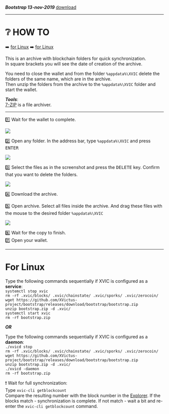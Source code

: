 ***Bootstrap 13-nov-2019*** [download](https://github.com/XVictus-project/bootstrap/releases/download/bootstrap/bootstrap.zip)
 
____
# :grey_question: HOW TO

:arrow_right: <a href="#linux">for Linux</a>
:arrow_right: <a href="#linux">for Linux</a>

This is an archive with blockchain folders for quick synchronization.<br>
In square brackets you will see the date of creation of the archive.

You need to close the wallet and from the folder `%appdata%\XVIC` delete the folders of the same name, which are in the archive.<br>
Then unzip the folders from the archive to the `%appdata%\XVIC` folder and start the wallet.

***Tools***:<br>
[7-ZIP](https://www.7-zip.org/) is a file archiver.
____
 :one: Wait for the wallet to complete.

![](https://i.imgur.com/x3uBi0o.png)

:two: Open any folder. In the address bar, type `%appdata%\XVIC` and press <kbd>ENTER</kbd><br>

![](https://i.imgur.com/ggQRaVB.png)

:three: Select the files as in the screenshot and press the <kbd>DELETE</kbd> key. Confirm that you want to delete the folders.<br>

![](https://i.imgur.com/2NlI8n5.png)

:four: Download the archive.<br>

:five: Open archive. Select all files inside the archive. And drag these files with the mouse to the desired folder `%appdata%\XVIC`<br>

![](https://i.imgur.com/bfgAT0W.png)

:six: Wait for the copy to finish.<br>
:seven: Open your wallet.
____
# For Linux
<a name="linux"></a>
Type the following commands sequentially if XVIC is configured as a **service**:<br>
`systemctl stop xvic`<br>
`rm -rf .xvic/blocks/ .xvic/chainstate/ .xvic/sporks/ .xvic/zerocoin/`<br>
`wget https://github.com/XVictus-project/bootstrap/releases/download/bootstrap/bootstrap.zip`<br>
`unzip bootstrap.zip -d .xvic/`<br>
`systemctl start xvic`<br>
`rm -rf bootstrap.zip`

***OR***

Type the following commands sequentially if XVIC is configured as a **daemon**:<br>
`./xvicd stop`<br>
`rm -rf .xvic/blocks/ .xvic/chainstate/ .xvic/sporks/ .xvic/zerocoin/`<br>
`wget https://github.com/XVictus-project/bootstrap/releases/download/bootstrap/bootstrap.zip`<br>
`unzip bootstrap.zip -d .xvic/`<br>
`./xvicd -daemon`<br>
`rm -rf bootstrap.zip`

:exclamation: Wait for full synchronization:<br>
Type `xvic-cli getblockcount`<br>
Compare the resulting number with the block number in the [Explorer](https://explorer.xvictus.com/). If the blocks match - synchronization is complete. If not match - wait a bit and re-enter the `xvic-cli getblockcount` command.
